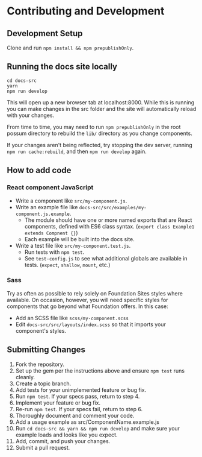 # Contributing and Development

## Development Setup

Clone and run `npm install && npm prepublishOnly`.

## Running the docs site locally

```
cd docs-src
yarn
npm run develop
```

This will open up a new browser tab at localhost:8000.
While this is running you can make changes in the src folder and the site will
automatically reload with your changes.

From time to time, you may need to run `npm prepublishOnly` in the root possum
directory to rebuild the `lib/` directory as you change components.

If your changes aren't being reflected, try stopping the dev server, running
`npm run cache:rebuild`, and then `npm run develop` again.

## How to add code

### React component JavaScript

* Write a component like `src/my-component.js`.
* Write an example file like `docs-src/src/examples/my-component.js.example`.
  * The module should have one or more named exports that are React components, defined with ES6 class syntax. (`export class Example1 extends Compnent {}`)
  * Each example will be built into the docs site.
* Write a test file like `src/my-component.test.js`.
  * Run tests with `npm test`.
  * See `test-config.js` to see what additional globals are available in tests. (`expect`, `shallow`, `mount`, etc.)

### Sass

Try as often as possible to rely solely on Foundation Sites styles where available.
On occasion, however, you will need specific styles for components that go beyond what Foundation offers.
In this case:

* Add an SCSS file like `scss/my-component.scss`
* Edit `docs-src/src/layouts/index.scss` so that it imports your component's styles.

## Submitting Changes

1. Fork the repository.
2. Set up the gem per the instructions above and ensure `npm test`
   runs cleanly.
3. Create a topic branch.
4. Add tests for your unimplemented feature or bug fix.
5. Run `npm test`. If your specs pass, return to step 4.
6. Implement your feature or bug fix.
7. Re-run `npm test`. If your specs fail, return to step 6.
8. Thoroughly document and comment your code.
9. Add a usage example as src/ComponentName.example.js
10. Run `cd docs-src && yarn && npm run develop` and make sure your example loads and looks like you expect.
11. Add, commit, and push your changes.
12. Submit a pull request.

